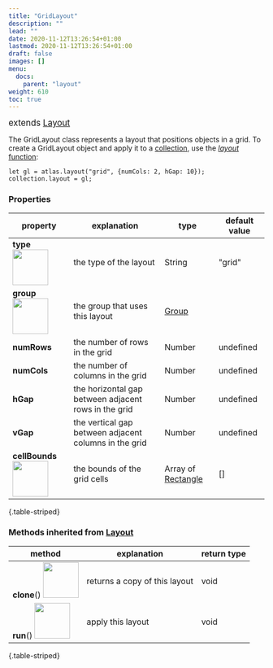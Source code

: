 ```yaml
---
title: "GridLayout"
description: ""
lead: ""
date: 2020-11-12T13:26:54+01:00
lastmod: 2020-11-12T13:26:54+01:00
draft: false
images: []
menu:
  docs:
    parent: "layout"
weight: 610
toc: true
---
```

<span style="font-size:1.2em">extends [Layout](../layout/)</span><br>

The GridLayout class represents a layout that positions objects in a grid. To create a GridLayout object and apply it to a [collection](../../group/collection/), use the [_layout_ function](../../global/functions/):

    let gl = atlas.layout("grid", {numCols: 2, hGap: 10});
    collection.layout = gl;

### Properties
| property |  explanation   | type | default value |
| --- | --- | --- | --- |
|**type** <img width="70px" src="../../readonly.png"> | the type of the layout | String | "grid" | 
|**group** <img width="70px" src="../../readonly.png">| the group that uses this layout | [Group](../../group/group/) |  |
|**numRows**| the number of rows in the grid | Number | undefined |
|**numCols**| the number of columns in the grid | Number | undefined |
|**hGap**| the horizontal gap between adjacent rows in the grid | Number | undefined |
|**vGap**| the vertical gap between adjacent columns in the grid | Number | undefined |
|**cellBounds** <img width="70px" src="../../readonly.png">| the bounds of the grid cells | Array of [Rectangle](../../basic/rectangle/) | [] |
{.table-striped}

### Methods inherited from [Layout](../layout/)
| method |  explanation   | return type |
| --- | --- | --- |
| **clone**() <img width="70px" src="../../overrides.png"> | returns a copy of this layout | void |
| **run**() <img width="70px" src="../../overrides.png"> | apply this layout | void |
{.table-striped}